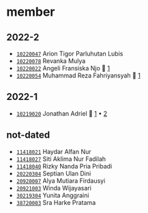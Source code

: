 # member


## 2022-2
+ [`10220047`](10220047.md) Arion Tigor Parluhutan Lubis
+ [`10220078`](10220078.md) Revanka Mulya
+ [`10220022`](10220022.md) Angeli Fransiska Njo :speech_balloon: [1](https://github.com/AngeliFransiskaNjo/Tugas-Akhir/issues/1)
+ [`10220054`](10220054.md) Muhammad Reza Fahriyansyah :speech_balloon: [1](https://github.com/rezafahri11/tugas-akhir/issues/1)


## 2022-1
+ [`10219020`](10219020.md) Jonathan Adriel :speech_balloon: [1](https://github.com/JonathanAdriel/final-year-project/issues/1) &bull; [2](https://github.com/JonathanAdriel/final-year-project/issues/2)


## not-dated
+ [`11418021`](11418021.md) Haydar Alfan Nur
+ [`11418027`](11418027.md) Siti Aklima Nur Fadilah
+ [`11418040`](11418040.md) Rizky Nanda Pria Pribadi
+ [`20220304`](20220304.md) Septian Ulan Dini
+ [`20920007`](20920007.md) Alya Mutiara Firdausyi
+ [`20921003`](20921003.md) Winda Wijayasari
+ [`30219304`](30219304.md) Yunita Anggraini
+ [`38720003`](38720003.md) Sra Harke Pratama

